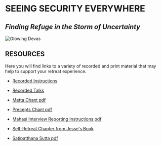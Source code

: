 # SEEING SECURITY EVERYWHERE
## *Finding Refuge in the Storm of Uncertainty*

![Glowing Devas](https://storage.googleapis.com/vipassanahawaii-courses/buddha11.jpg)

## RESOURCES
Here you will find links to a variety of recorded and print material that may help to support your retreat experience.

- [Recorded Instructions](https://vipassanahawaii.org/resources/instructions/)

- [Recorded Talks](https://vipassanahawaii.org/resources/talks/)

- [Metta Chant pdf](https://storage.cloud.google.com/vipassanahawaii-courses/TradishMettaPLUS.pdf)

- [Precepts Chant pdf](
https://storage.cloud.google.com/vipassanahawaii-courses/6Precepts%20ChantSR.pdf)

- [Mahasi Interview Reporting Instructions pdf](
https://storage.cloud.google.com/vipassanahawaii-courses/ReportingInstructions.pdf
)

- [Self-Retreat Chapter from Jesse's Book](https://medium.com/@dolessforpeace/insurgent-heart-a-vipassana-manual-for-the-guerrilla-yogi-11-863b429e9269)

- [Satipatthana Sutta pdf](
https://storage.cloud.google.com/vipassanahawaii-courses/direct-path.pdf
)
